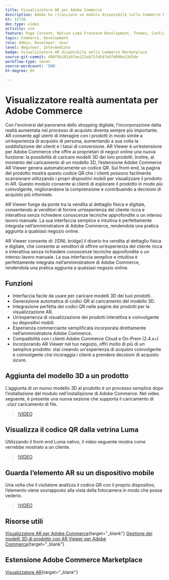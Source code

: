 ```yaml
---
title: Visualizzatore AR per Adobe Commerce
description: Adobe ha rilasciato un modulo disponibile sulla Commerce Marketplace per supportare la visualizzazione della realtà aumentata.
kt: 13738
doc-type: video
activity: use
feature: Page Content, Native Luma Frontend Development, Themes, Configuration
topic: Commerce, Development
role: Admin, Developer, User
level: Beginner, Intermediate
badge: Visualizzatore AR disponibile nella Commerce Marketplace
source-git-commit: 488f5b181a97ee222ab72fd547e5fd090a23d34e
workflow-type: tm+mt
source-wordcount: '508'
ht-degree: 0%

---
```



# Visualizzatore realtà aumentata per Adobe Commerce

Con l&#39;evolversi del panorama dello shopping digitale, l&#39;incorporazione della realtà aumentata nel processo di acquisto diventa sempre più importante. AR consente agli utenti di interagire con i prodotti in modo simile a un’esperienza di acquisto di persona, aumentando a sua volta la soddisfazione dei clienti e i tassi di conversione.
AR Viewer è un’estensione per Adobe Commerce che offre ai proprietari di negozi online una nuova funzione: la possibilità di caricare modelli 3D dei loro prodotti. Inoltre, al momento del caricamento di un modello 3D, l’estensione Adobe Commerce AR Viewer genera automaticamente un codice QR. Sul front-end, la pagina del prodotto mostra questo codice QR che i clienti possono facilmente scansionare utilizzando i propri dispositivi mobili per visualizzare il prodotto in AR. Questo modulo consente ai clienti di esplorare il prodotto in modo più coinvolgente, migliorandone la comprensione e contribuendo a decisioni di acquisto più informate.

AR Viewer funge da ponte tra la vendita al dettaglio fisica e digitale, consentendo ai venditori di fornire un’esperienza del cliente ricca e interattiva senza richiedere conoscenze tecniche approfondite o un intenso lavoro manuale. La sua interfaccia semplice e intuitiva è perfettamente integrata nell’amministratore di Adobe Commerce, rendendola una pratica aggiunta a qualsiasi negozio online.

AR Viewer consente di: [!DNL bridge] il divario tra vendita al dettaglio fisica e digitale, che consente ai venditori di offrire un’esperienza del cliente ricca e interattiva senza richiedere conoscenze tecniche approfondite o un intenso lavoro manuale. La sua interfaccia semplice e intuitiva è perfettamente integrata nell’amministratore di Adobe Commerce, rendendola una pratica aggiunta a qualsiasi negozio online.

## Funzioni

- Interfaccia facile da usare per caricare modelli 3D dei tuoi prodotti.
- Generazione automatica di codici QR al caricamento del modello 3D.
- Integrazione perfetta dei codici QR nelle pagine dei prodotti per la visualizzazione AR.
- Un’esperienza di visualizzazione dei prodotti interattiva e coinvolgente su dispositivi mobili.
- Esperienza commerciante semplificata incorporata direttamente nell’amministratore Adobe Commerce.
- Compatibilità con i clienti Adobe Commerce Cloud e On-Prem (2.4.x+)
- Incorporando AR Viewer nel tuo negozio, offri molto di più di un semplice prodotto: stai creando un&#39;esperienza di acquisto coinvolgente e coinvolgente che incoraggia i clienti a prendere decisioni di acquisto sicure.

## Aggiunta del modello 3D a un prodotto

L’aggiunta di un nuovo modello 3D al prodotto è un processo semplice dopo l’installazione del modulo nell’installazione di Adobe Commerce.
Nel video seguente, è presente una nuova sezione che supporta il caricamento di `.USDZ` caricamento di file.

>[!VIDEO](https://video.tv.adobe.com/v/3422370?learn=on)

## Visualizza il codice QR dalla vetrina Luma

Utilizzando il front-end Luma nativo, il video seguente mostra come verrebbe mostrato a un cliente.

>[!VIDEO](https://video.tv.adobe.com/v/3422371?learn=on)

## Guarda l’elemento AR su un dispositivo mobile

Una volta che il visitatore analizza il codice QR con il proprio dispositivo, l’elemento viene sovrapposto alla vista della fotocamera in modo che possa vederlo.

>[!VIDEO](https://video.tv.adobe.com/v/3422372?learn=on)

## Risorse utili

[Visualizzatore AR per Adobe Commerce](https://experienceleague.adobe.com/docs/commerce-admin/catalog/products/digital-assets/product-3d-model/ar-viewer-overview.html){target="_blank"}
[Gestione dei modelli 3D di prodotto con AR Viewer per Adobe Commerce](https://experienceleague.adobe.com/docs/commerce-admin/catalog/products/digital-assets/product-3d-model/ar-viewer-setup.html){target="_blank"}

## Estensione Adobe Commerce Marketplace

[Visualizzatore AR](https://commercemarketplace.adobe.com/magento-module-arviewer.html){target="_blank"}

